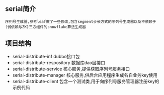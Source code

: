 ## serial简介
	序列号生成器,参考leaf做了一些修改,包含segment步长方式的序列号生成器以及不依赖于(弱依赖与ZK)三方组件的snowflake算法生成器
## 项目结构
- serial-distribute-inf 			dubbo接口包
- serial-distribute-respository 数据库dao层接口
- serial-distribute-service 		核心服务,提供获取序列号服务接口
- serial-distribute-manager 		核心服务,供后台应用程序生成各自业务key使用
- serial-distribute-client 		包含一个测试类,用于向序列号服务管理器注册key的示例代码